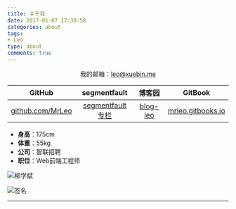 ```yaml
---
title: 关于我
date: 2017-01-07 17:39:58
categories: about
tags: 
- Leo
type: about
comments: true
---
```


<div style="text-align:center;">
	我的邮箱：<a href="mailto:leo@xuebin.me">leo@xuebin.me</a>
</div>

|                    GitHub                    |                       segmentfault                        |                    博客园                    |                            GitBook                            |
| :------------------------------------------: | :-------------------------------------------------------: | :------------------------------------------: | :-----------------------------------------------------------: |
| [github.com/MrLeo](https://github.com/MrLeo) | [segmentfault 专栏](https://segmentfault.com/blog/mr-leo) | [blog-leo](https://www.cnblogs.com/blog-leo) | [mrleo.gitbooks.io](https://mrleo.gitbooks.io/books/content/) |

- **身高**：175cm
- **体重**：55kg
- **公司**：智联招聘
- **职位**：Web前端工程师

![柳学斌](https://image.xuebin.me/xuebin.JPG)

![签名](https://image.xuebin.me/name.png)

---
